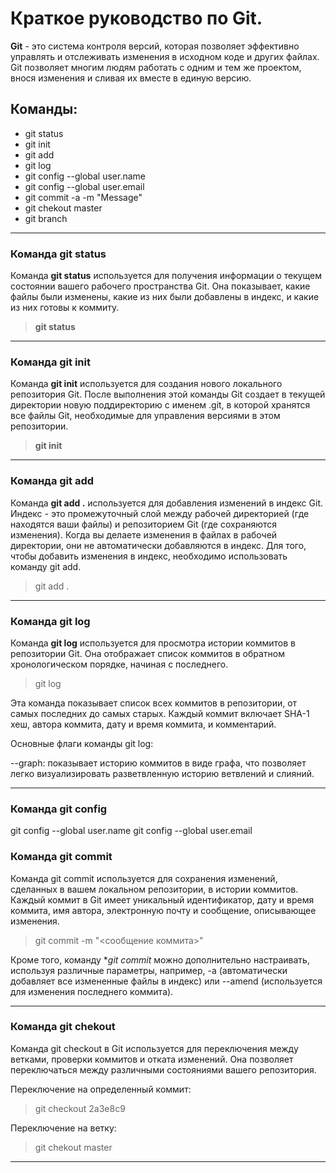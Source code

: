 # Краткое руководство по Git.

**Git** - это система контроля версий, которая позволяет эффективно управлять и отслеживать изменения в исходном коде и других файлах. Git позволяет многим людям работать с одним и тем же проектом, внося изменения и сливая их вместе в единую версию.

## Команды:
  * git status
  * git init
  * git add
  * git log
  * git config --global user.name
  * git config --global user.email
  * git commit -a -m "Message"
  * git chekout master
  * git branch

---
###  Команда git status

Команда **git status** используется для получения информации о текущем состоянии вашего рабочего пространства Git. Она показывает, какие файлы были изменены, какие из них были добавлены в индекс, и какие из них готовы к коммиту.

> **git status**

---
### Команда git init

Команда **git init** используется для создания нового локального репозитория Git. После выполнения этой команды Git создает в текущей директории новую поддиректорию с именем .git, в которой хранятся все файлы Git, необходимые для управления версиями в этом репозитории.

> **git init** 

---
### Команда git add

Команда **git add .** используется для добавления изменений в индекс Git. Индекс - это промежуточный слой между рабочей директорией (где находятся ваши файлы) и репозиторием Git (где сохраняются изменения). Когда вы делаете изменения в файлах в рабочей директории, они не автоматически добавляются в индекс. Для того, чтобы добавить изменения в индекс, необходимо использовать команду git add.

> git add .

---
### Команда git log

Команда **git log** используется для просмотра истории коммитов в репозитории Git. Она отображает список коммитов в обратном хронологическом порядке, начиная с последнего.

> git log

Эта команда показывает список всех коммитов в репозитории, от самых последних до самых старых. Каждый коммит включает SHA-1 хеш, автора коммита, дату и время коммита, и комментарий.

Основные флаги команды git log:

--graph: показывает историю коммитов в виде графа, что позволяет легко визуализировать разветвленную историю ветвлений и слияний.

---
### Команда git config

  git config --global user.name
  git config --global user.email

### Команда git commit

Команда git commit используется для сохранения изменений, сделанных в вашем локальном репозитории, в истории коммитов. Каждый коммит в Git имеет уникальный идентификатор, дату и время коммита, имя автора, электронную почту и сообщение, описывающее изменения.

> git commit -m "<сообщение коммита>"

Кроме того, команду **git commit* можно дополнительно настраивать, используя различные параметры, например, -a (автоматически добавляет все измененные файлы в индекс) или --amend (используется для изменения последнего коммита).

---
### Команда git chekout

Команда git checkout в Git используется для переключения между ветками, проверки коммитов и отката изменений. Она позволяет переключаться между различными состояниями вашего репозитория.

Переключение на определенный коммит:

> git checkout 2a3e8c9

Переключение на ветку:

> git chekout master

---
